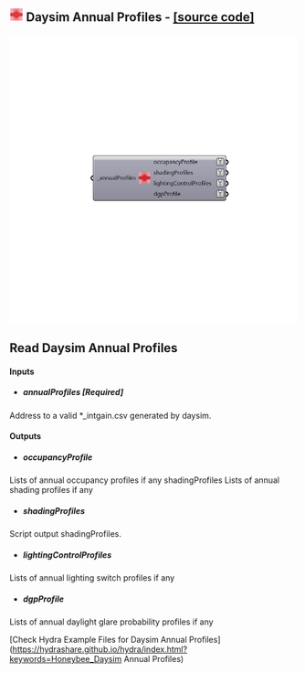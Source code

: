 ## ![](../../images/icons/Daysim_Annual_Profiles.png) Daysim Annual Profiles - [[source code]](https://github.com/ladybug-tools/honeybee-legacy/tree/master/src/Honeybee_Daysim%20Annual%20Profiles.py)

![](../../images/components/Daysim_Annual_Profiles.png)

Read Daysim Annual Profiles
 -
 

#### Inputs
* ##### annualProfiles [Required]
Address to a valid *_intgain.csv generated by daysim.

#### Outputs
* ##### occupancyProfile
Lists of annual occupancy profiles if any
 shadingProfiles Lists of annual shading profiles if any
* ##### shadingProfiles
Script output shadingProfiles.
* ##### lightingControlProfiles
Lists of annual lighting switch profiles if any
* ##### dgpProfile
Lists of annual daylight glare probability profiles if any


[Check Hydra Example Files for Daysim Annual Profiles](https://hydrashare.github.io/hydra/index.html?keywords=Honeybee_Daysim Annual Profiles)